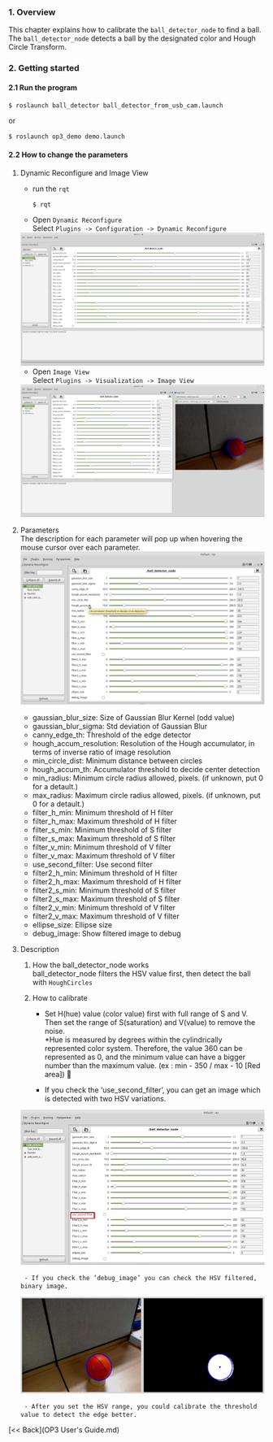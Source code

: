 ### 1. Overview   
This chapter explains how to calibrate the `ball_detector_node` to find a ball. The `ball_detector_node` detects a ball by the designated color and Hough Circle Transform.  


### 2. Getting started  
#### 2.1 Run the program  
```
$ roslaunch ball_detector ball_detector_from_usb_cam.launch
```
or
```
$ roslaunch op3_demo demo.launch
```

#### 2.2 How to change the parameters  
1. Dynamic Reconfigure and Image View  
    - run the `rqt`  
        ```
        $ rqt
        ```
    - Open `Dynamic Reconfigure`   
    Select `Plugins -> Configuration -> Dynamic Reconfigure`

   <img src="https://github.com/ROBOTIS-GIT/ROBOTIS-Documents/blob/master/wiki-images/ROBOTIS-OP3/ball_detector_node_01.png?raw=true"/>   

    - Open `Image View`  
    Select `Plugins -> Visualization -> Image View`  

   <img src="https://github.com/ROBOTIS-GIT/ROBOTIS-Documents/blob/master/wiki-images/ROBOTIS-OP3/ball_detector_node_02.png?raw=true"/>  

2. Parameters    
The description for each parameter will pop up when hovering the mouse cursor over each parameter.  
    <img src="https://github.com/ROBOTIS-GIT/ROBOTIS-Documents/blob/master/wiki-images/ROBOTIS-OP3/ball_detector_node_03.png?raw=true"/>   
    - gaussian_blur_size: Size of Gaussian Blur Kernel (odd value)  
    - gaussian_blur_sigma: Std deviation of Gaussian Blur  
    - canny_edge_th: Threshold of the edge detector  
    - hough_accum_resolution: Resolution of the Hough accumulator, in terms of inverse ratio of image resolution  
    - min_circle_dist: Minimum distance between circles  
    - hough_accum_th: Accumulator threshold to decide center detection  
    - min_radius: Minimum circle radius allowed, pixels. (if unknown, put 0 for a detault.)  
    - max_radius: Maximum circle radius allowed, pixels. (if unknown, put 0 for a detault.)  
    - filter_h_min: Minimum threshold of H filter  
    - filter_h_max: Maximum threshold of H filter  
    - filter_s_min: Minimum threshold of S filter  
    - filter_s_max: Maximum threshold of S filter  
    - filter_v_min: Minimum threshold of V filter  
    - filter_v_max: Maximum threshold of V filter  
    - use_second_filter: Use second filter  
    - filter2_h_min: Minimum threshold of H filter  
    - filter2_h_max: Maximum threshold of H filter  
    - filter2_s_min: Minimum threshold of S filter  
    - filter2_s_max: Maximum threshold of S filter  
    - filter2_v_min: Minimum threshold of V filter  
    - filter2_v_max: Maximum threshold of V filter  
    - ellipse_size: Ellipse size  
    - debug_image: Show filtered image to debug  

3. Description  
    1. How the ball_detector_node works  
        ball_detector_node filters the HSV value first, then detect the ball with `HoughCircles`  

    2. How to calibrate  
        - Set H(hue) value (color value) first with full range of S and V. Then set the range of S(saturation) and V(value) to remove the noise.  
        *Hue is measured by degrees within the cylindrically represented color system. Therefore, the value 360 can be represented as 0, and the minimum value can have a bigger number than the maximum value.  (ex : min - 350 / max - 10 [Red area])   

        - If you check the ‘use_second_filter’, you can get an image which is detected with two HSV variations.   

      <img src="https://github.com/ROBOTIS-GIT/ROBOTIS-Documents/blob/master/wiki-images/ROBOTIS-OP3/ball_detector_node_04.png?raw=true"/>  

        - If you check the ’debug_image’ you can check the HSV filtered, binary image.   

      <img src="https://github.com/ROBOTIS-GIT/ROBOTIS-Documents/blob/master/wiki-images/ROBOTIS-OP3/ball_detector_node_05.png?raw=true"/>  

        - After you set the HSV range, you could calibrate the threshold value to detect the edge better.  


[&lt;&lt; Back](OP3 User's Guide.md)
